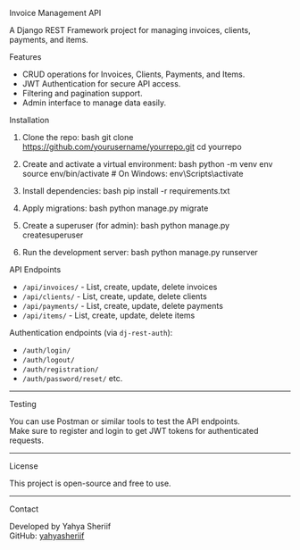 Invoice Management API

A Django REST Framework project for managing invoices, clients, payments, and items.

Features

- CRUD operations for Invoices, Clients, Payments, and Items.
- JWT Authentication for secure API access.
- Filtering and pagination support.
- Admin interface to manage data easily.

Installation

1. Clone the repo:
bash
git clone https://github.com/yourusername/yourrepo.git
cd yourrepo


2. Create and activate a virtual environment:
bash
python -m venv env
source env/bin/activate  # On Windows: env\Scripts\activate


3. Install dependencies:
bash
pip install -r requirements.txt


4. Apply migrations:
bash
python manage.py migrate


5. Create a superuser (for admin):
bash
python manage.py createsuperuser


6. Run the development server:
bash
python manage.py runserver

API Endpoints

- `/api/invoices/` - List, create, update, delete invoices  
- `/api/clients/` - List, create, update, delete clients  
- `/api/payments/` - List, create, update, delete payments  
- `/api/items/` - List, create, update, delete items  

Authentication endpoints (via `dj-rest-auth`):

- `/auth/login/`  
- `/auth/logout/`  
- `/auth/registration/`  
- `/auth/password/reset/` etc.

---

Testing

You can use Postman or similar tools to test the API endpoints.  
Make sure to register and login to get JWT tokens for authenticated requests.

---

License

This project is open-source and free to use.

---

Contact

Developed by Yahya Sheriif  
GitHub: [yahyasheriif](https://github.com/yahyasheriif)

